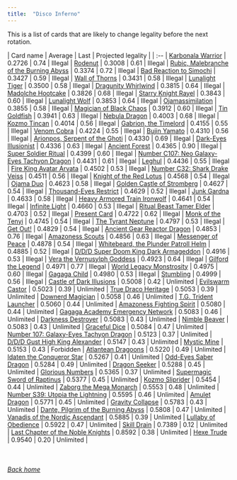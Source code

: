 ```yaml
---
title:  "Disco Inferno"
---
```


This is a list of cards that are likely to change legality before the next rotation.

| Card name | Average | Last | Projected legality |
| :-- |
[Karbonala Warrior](https://db.ygoprodeck.com/card/?search=Karbonala%20Warrior) | 0.2726 | 0.74 | Illegal |
[Rodenut](https://db.ygoprodeck.com/card/?search=Rodenut) | 0.3008 | 0.61 | Illegal |
[Rubic, Malebranche of the Burning Abyss](https://db.ygoprodeck.com/card/?search=Rubic,%20Malebranche%20of%20the%20Burning%20Abyss) | 0.3374 | 0.72 | Illegal |
[Bad Reaction to Simochi](https://db.ygoprodeck.com/card/?search=Bad%20Reaction%20to%20Simochi) | 0.3427 | 0.59 | Illegal |
[Wall of Thorns](https://db.ygoprodeck.com/card/?search=Wall%20of%20Thorns) | 0.3431 | 0.58 | Illegal |
[Lunalight Tiger](https://db.ygoprodeck.com/card/?search=Lunalight%20Tiger) | 0.3500 | 0.58 | Illegal |
[Dragunity Whirlwind](https://db.ygoprodeck.com/card/?search=Dragunity%20Whirlwind) | 0.3815 | 0.64 | Illegal |
[Madolche Hootcake](https://db.ygoprodeck.com/card/?search=Madolche%20Hootcake) | 0.3826 | 0.68 | Illegal |
[Starry Knight Rayel](https://db.ygoprodeck.com/card/?search=Starry%20Knight%20Rayel) | 0.3843 | 0.60 | Illegal |
[Lunalight Wolf](https://db.ygoprodeck.com/card/?search=Lunalight%20Wolf) | 0.3853 | 0.64 | Illegal |
[Ojamassimilation](https://db.ygoprodeck.com/card/?search=Ojamassimilation) | 0.3855 | 0.58 | Illegal |
[Magician of Black Chaos](https://db.ygoprodeck.com/card/?search=Magician%20of%20Black%20Chaos) | 0.3912 | 0.60 | Illegal |
[Tin Goldfish](https://db.ygoprodeck.com/card/?search=Tin%20Goldfish) | 0.3941 | 0.63 | Illegal |
[Nebula Dragon](https://db.ygoprodeck.com/card/?search=Nebula%20Dragon) | 0.4003 | 0.68 | Illegal |
[Kozmo Tincan](https://db.ygoprodeck.com/card/?search=Kozmo%20Tincan) | 0.4014 | 0.56 | Illegal |
[Gabrion, the Timelord](https://db.ygoprodeck.com/card/?search=Gabrion,%20the%20Timelord) | 0.4155 | 0.55 | Illegal |
[Venom Cobra](https://db.ygoprodeck.com/card/?search=Venom%20Cobra) | 0.4224 | 0.55 | Illegal |
[Bujin Yamato](https://db.ygoprodeck.com/card/?search=Bujin%20Yamato) | 0.4310 | 0.56 | Illegal |
[Arionpos, Serpent of the Ghoti](https://db.ygoprodeck.com/card/?search=Arionpos,%20Serpent%20of%20the%20Ghoti) | 0.4330 | 0.69 | Illegal |
[Dark-Eyes Illusionist](https://db.ygoprodeck.com/card/?search=Dark-Eyes%20Illusionist) | 0.4336 | 0.63 | Illegal |
[Ancient Forest](https://db.ygoprodeck.com/card/?search=Ancient%20Forest) | 0.4365 | 0.90 | Illegal |
[Super Soldier Ritual](https://db.ygoprodeck.com/card/?search=Super%20Soldier%20Ritual) | 0.4399 | 0.60 | Illegal |
[Number C107: Neo Galaxy-Eyes Tachyon Dragon](https://db.ygoprodeck.com/card/?search=Number%20C107:%20Neo%20Galaxy-Eyes%20Tachyon%20Dragon) | 0.4431 | 0.61 | Illegal |
[Leghul](https://db.ygoprodeck.com/card/?search=Leghul) | 0.4436 | 0.55 | Illegal |
[Fire King Avatar Arvata](https://db.ygoprodeck.com/card/?search=Fire%20King%20Avatar%20Arvata) | 0.4502 | 0.53 | Illegal |
[Number C32: Shark Drake Veiss](https://db.ygoprodeck.com/card/?search=Number%20C32:%20Shark%20Drake%20Veiss) | 0.4511 | 0.56 | Illegal |
[Knight of the Red Lotus](https://db.ygoprodeck.com/card/?search=Knight%20of%20the%20Red%20Lotus) | 0.4568 | 0.54 | Illegal |
[Ojama Duo](https://db.ygoprodeck.com/card/?search=Ojama%20Duo) | 0.4623 | 0.58 | Illegal |
[Golden Castle of Stromberg](https://db.ygoprodeck.com/card/?search=Golden%20Castle%20of%20Stromberg) | 0.4627 | 0.54 | Illegal |
[Thousand-Eyes Restrict](https://db.ygoprodeck.com/card/?search=Thousand-Eyes%20Restrict) | 0.4629 | 0.52 | Illegal |
[Junk Gardna](https://db.ygoprodeck.com/card/?search=Junk%20Gardna) | 0.4633 | 0.58 | Illegal |
[Heavy Armored Train Ironwolf](https://db.ygoprodeck.com/card/?search=Heavy%20Armored%20Train%20Ironwolf) | 0.4641 | 0.54 | Illegal |
[Infinite Light](https://db.ygoprodeck.com/card/?search=Infinite%20Light) | 0.4660 | 0.53 | Illegal |
[Ritual Beast Tamer Elder](https://db.ygoprodeck.com/card/?search=Ritual%20Beast%20Tamer%20Elder) | 0.4703 | 0.52 | Illegal |
[Present Card](https://db.ygoprodeck.com/card/?search=Present%20Card) | 0.4722 | 0.62 | Illegal |
[Monk of the Tenyi](https://db.ygoprodeck.com/card/?search=Monk%20of%20the%20Tenyi) | 0.4745 | 0.54 | Illegal |
[The Tyrant Neptune](https://db.ygoprodeck.com/card/?search=The%20Tyrant%20Neptune) | 0.4797 | 0.53 | Illegal |
[Get Out!](https://db.ygoprodeck.com/card/?search=Get%20Out!) | 0.4829 | 0.54 | Illegal |
[Ancient Gear Reactor Dragon](https://db.ygoprodeck.com/card/?search=Ancient%20Gear%20Reactor%20Dragon) | 0.4853 | 0.76 | Illegal |
[Amazoness Scouts](https://db.ygoprodeck.com/card/?search=Amazoness%20Scouts) | 0.4856 | 0.63 | Illegal |
[Messenger of Peace](https://db.ygoprodeck.com/card/?search=Messenger%20of%20Peace) | 0.4878 | 0.54 | Illegal |
[Whitebeard, the Plunder Patroll Helm](https://db.ygoprodeck.com/card/?search=Whitebeard,%20the%20Plunder%20Patroll%20Helm) | 0.4885 | 0.52 | Illegal |
[D/D/D Super Doom King Dark Armageddon](https://db.ygoprodeck.com/card/?search=D/D/D%20Super%20Doom%20King%20Dark%20Armageddon) | 0.4916 | 0.53 | Illegal |
[Vera the Vernusylph Goddess](https://db.ygoprodeck.com/card/?search=Vera%20the%20Vernusylph%20Goddess) | 0.4923 | 0.64 | Illegal |
[Gilford the Legend](https://db.ygoprodeck.com/card/?search=Gilford%20the%20Legend) | 0.4971 | 0.77 | Illegal |
[World Legacy Monstrosity](https://db.ygoprodeck.com/card/?search=World%20Legacy%20Monstrosity) | 0.4975 | 0.60 | Illegal |
[Gagaga Child](https://db.ygoprodeck.com/card/?search=Gagaga%20Child) | 0.4980 | 0.53 | Illegal |
[Stumbling](https://db.ygoprodeck.com/card/?search=Stumbling) | 0.4999 | 0.56 | Illegal |
[Castle of Dark Illusions](https://db.ygoprodeck.com/card/?search=Castle%20of%20Dark%20Illusions) | 0.5008 | 0.42 | Unlimited |
[Evilswarm Castor](https://db.ygoprodeck.com/card/?search=Evilswarm%20Castor) | 0.5023 | 0.39 | Unlimited |
[True Draco Heritage](https://db.ygoprodeck.com/card/?search=True%20Draco%20Heritage) | 0.5053 | 0.39 | Unlimited |
[Downerd Magician](https://db.ygoprodeck.com/card/?search=Downerd%20Magician) | 0.5058 | 0.46 | Unlimited |
[T.G. Trident Launcher](https://db.ygoprodeck.com/card/?search=T.G.%20Trident%20Launcher) | 0.5060 | 0.44 | Unlimited |
[Amazoness Fighting Spirit](https://db.ygoprodeck.com/card/?search=Amazoness%20Fighting%20Spirit) | 0.5080 | 0.44 | Unlimited |
[Gagaga Academy Emergency Network](https://db.ygoprodeck.com/card/?search=Gagaga%20Academy%20Emergency%20Network) | 0.5083 | 0.46 | Unlimited |
[Darkness Destroyer](https://db.ygoprodeck.com/card/?search=Darkness%20Destroyer) | 0.5083 | 0.43 | Unlimited |
[Nimble Beaver](https://db.ygoprodeck.com/card/?search=Nimble%20Beaver) | 0.5083 | 0.43 | Unlimited |
[Graceful Dice](https://db.ygoprodeck.com/card/?search=Graceful%20Dice) | 0.5084 | 0.47 | Unlimited |
[Number 107: Galaxy-Eyes Tachyon Dragon](https://db.ygoprodeck.com/card/?search=Number%20107:%20Galaxy-Eyes%20Tachyon%20Dragon) | 0.5123 | 0.37 | Unlimited |
[D/D/D Gust High King Alexander](https://db.ygoprodeck.com/card/?search=D/D/D%20Gust%20High%20King%20Alexander) | 0.5147 | 0.43 | Unlimited |
[Mystic Mine](https://db.ygoprodeck.com/card/?search=Mystic%20Mine) | 0.5153 | 0.43 | Forbidden |
[Atlantean Dragoons](https://db.ygoprodeck.com/card/?search=Atlantean%20Dragoons) | 0.5220 | 0.49 | Unlimited |
[Idaten the Conqueror Star](https://db.ygoprodeck.com/card/?search=Idaten%20the%20Conqueror%20Star) | 0.5267 | 0.41 | Unlimited |
[Odd-Eyes Saber Dragon](https://db.ygoprodeck.com/card/?search=Odd-Eyes%20Saber%20Dragon) | 0.5284 | 0.49 | Unlimited |
[Dragon Seeker](https://db.ygoprodeck.com/card/?search=Dragon%20Seeker) | 0.5288 | 0.45 | Unlimited |
[Glorious Numbers](https://db.ygoprodeck.com/card/?search=Glorious%20Numbers) | 0.5365 | 0.37 | Unlimited |
[Supermagic Sword of Raptinus](https://db.ygoprodeck.com/card/?search=Supermagic%20Sword%20of%20Raptinus) | 0.5377 | 0.45 | Unlimited |
[Kozmo Sliprider](https://db.ygoprodeck.com/card/?search=Kozmo%20Sliprider) | 0.5454 | 0.44 | Unlimited |
[Zaborg the Mega Monarch](https://db.ygoprodeck.com/card/?search=Zaborg%20the%20Mega%20Monarch) | 0.5553 | 0.48 | Unlimited |
[Number S39: Utopia the Lightning](https://db.ygoprodeck.com/card/?search=Number%20S39:%20Utopia%20the%20Lightning) | 0.5595 | 0.46 | Unlimited |
[Amulet Dragon](https://db.ygoprodeck.com/card/?search=Amulet%20Dragon) | 0.5771 | 0.45 | Unlimited |
[Gravity Collapse](https://db.ygoprodeck.com/card/?search=Gravity%20Collapse) | 0.5783 | 0.43 | Unlimited |
[Dante, Pilgrim of the Burning Abyss](https://db.ygoprodeck.com/card/?search=Dante,%20Pilgrim%20of%20the%20Burning%20Abyss) | 0.5808 | 0.47 | Unlimited |
[Vanadis of the Nordic Ascendant](https://db.ygoprodeck.com/card/?search=Vanadis%20of%20the%20Nordic%20Ascendant) | 0.5885 | 0.39 | Unlimited |
[Lullaby of Obedience](https://db.ygoprodeck.com/card/?search=Lullaby%20of%20Obedience) | 0.5922 | 0.47 | Unlimited |
[Skill Drain](https://db.ygoprodeck.com/card/?search=Skill%20Drain) | 0.7389 | 0.12 | Unlimited |
[Last Chapter of the Noble Knights](https://db.ygoprodeck.com/card/?search=Last%20Chapter%20of%20the%20Noble%20Knights) | 0.8592 | 0.38 | Unlimited |
[Hexe Trude](https://db.ygoprodeck.com/card/?search=Hexe%20Trude) | 0.9540 | 0.20 | Unlimited |

<br>

###### [Back home](index)